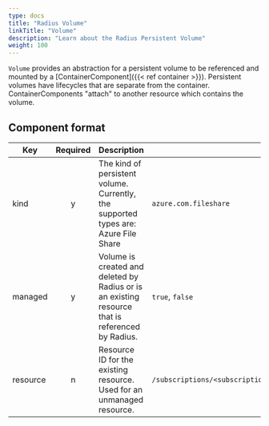 ```yaml
---
type: docs
title: "Radius Volume"
linkTitle: "Volume"
description: "Learn about the Radius Persistent Volume"
weight: 100
---
```


`Volume` provides an abstraction for a persistent volume to be referenced and mounted by a [ContainerComponent]({{< ref container >}}). Persistent volumes have lifecycles that are separate from the container. ContainerComponents "attach" to another resource which contains the volume.

## Component format

| Key  | Required | Description | Example |
|------|:--------:|-------------|---------|
| kind | y | The kind of persistent volume. Currently, the supported types are: Azure File Share | `azure.com.fileshare`
| managed | y | Volume is created and deleted by Radius or is an existing resource that is referenced by Radius. | `true`, `false`
| resource | n | Resource ID for the existing resource. Used for an unmanaged resource. | `/subscriptions/<subscription>/resourceGroups/<rg/providers/Microsoft.Storage/storageAccounts/<storageAccountName>/fileServices/default/shares/<fileshareName`
